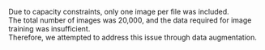 Due to capacity constraints, only one image per file was included.<br />
The total number of images was 20,000, and the data required for image training was insufficient.<br />
Therefore, we attempted to address this issue through data augmentation.
